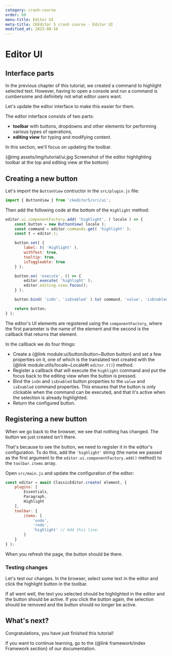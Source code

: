 ```yaml
---
category: crash-course
order: 60
menu-title: Editor UI
meta-title: CKEditor 5 crash course - Editor UI
modified_at: 2023-08-16
---
```


# Editor UI

## Interface parts

In the previous chapter of this tutorial, we created a command to highlight selected text. However, having to open a console and run a command is cumbersome and definitely not what editor users want.

Let's update the editor interface to make this easier for them.

The editor interface consists of two parts:

* **toolbar** with buttons, dropdowns and other elements for performing various types of operations,
* **editing view** for typing and modifying content.

In this section, we'll focus on updating the toolbar.

{@img assets/img/tutorial/ui.jpg Screenshot of the editor highlighting toolbar at the top and editing view at the bottom}

## Creating a new button

Let's import the `ButtonView` contructor in the `src/plugin.js` file:

```js
import { ButtonView } from 'ckeditor5/src/ui';
```

Then add the following code at the bottom of the `Highlight` method:

```js
editor.ui.componentFactory.add( 'highlight', ( locale ) => {
	const button = new ButtonView( locale );
	const command = editor.commands.get( 'highlight' );
	const t = editor.t;

	button.set( {
		label: t( 'Highlight' ),
		withText: true,
		tooltip: true,
		isToggleable: true
	} );

	button.on( 'execute', () => {
		editor.execute( 'highlight' );
		editor.editing.view.focus();
	} );

	button.bind( 'isOn', 'isEnabled' ).to( command, 'value', 'isEnabled' );

	return button;
} );
```

The editor's UI elements are registered using the `componentFactory`, where the first parameter is the name of the element and the second is the callback that returns that element.

In the callback we do four things:

* Create a {@link module:ui/button/button~Button button} and set a few properties on it, one of which is the translated text created with the {@link module:utils/locale~Locale#t `editor.t()`} method.
* Register a callback that will execute the `highlight` command and put the focus back to the editing view when the button is pressed.
* Bind the `isOn` and `isEnabled` button properties to the `value` and `isEnabled` command properties. This ensures that the button is only clickable when the command can be executed, and that it's active when the selection is already highlighted.
* Return the configured button.

## Registering a new button

When we go back to the browser, we see that nothing has changed. The button we just created isn't there.

That's because to see the button, we need to register it in the editor's configuration. To do this, add the `'highlight'` string (the name we passed as the first argument to the `editor.ui.componentFactory.add()` method) to the `toolbar.items` array.

Open `src/main.js` and update the configuration of the editor:

```js
const editor = await ClassicEditor.create( element, {
	plugins: [
		Essentials,
		Paragraph,
		Highlight
	],
	toolbar: {
		items: [
			'undo',
			'redo',
			'highlight' // Add this line.
		]
	}
} );
```

When you refresh the page, the button should be there.

### Testing changes

Let's test our changes. In the browser, select some text in the editor and click the highlight button in the toolbar.

If all went well, the text you selected should be highlighted in the editor and the button should be active. If you click the button again, the selection should be removed and the button should no longer be active.

## What's next?

Congratulations, you have just finished this tutorial!

If you want to continue learning, go to the {@link framework/index Framework section} of our documentation.
